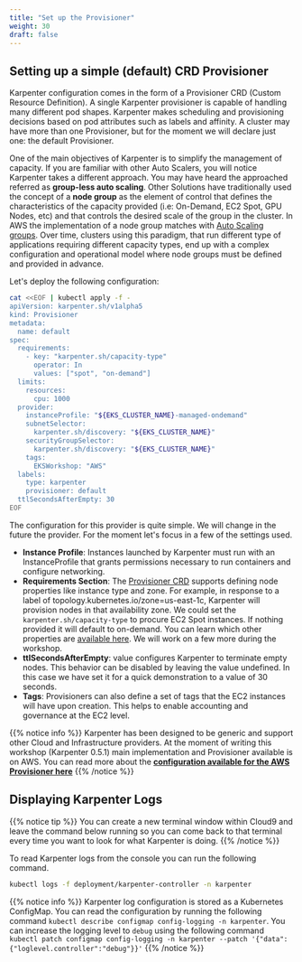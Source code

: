 ```yaml
---
title: "Set up the Provisioner"
weight: 30
draft: false
---
```



## Setting up a simple (default) CRD Provisioner

Karpenter configuration comes in the form of a Provisioner CRD (Custom Resource Definition).
A single Karpenter provisioner is capable of handling many different pod shapes. Karpenter makes scheduling and provisioning decisions based on pod attributes such as labels and affinity. A cluster may have more than one Provisioner, but for the moment we will declare just one: the default Provisioner. 

One of the main objectives of Karpenter is to simplify the management of capacity. If you are familiar with other Auto Scalers, you will notice Karpenter takes a different approach. You may have heard the approached referred as **group-less auto scaling**. Other Solutions have traditionally used the concept of a **node group** as the element of control that defines the characteristics of the capacity provided (i.e: On-Demand, EC2 Spot, GPU Nodes, etc) and that controls the desired scale of the group in the cluster. In AWS the implementation of a node group matches with [Auto Scaling groups](https://docs.aws.amazon.com/autoscaling/ec2/userguide/AutoScalingGroup.html). Over time, clusters using this paradigm, that run different type of applications requiring different capacity types, end up with a complex configuration and operational model where node groups must be defined and provided in advance. 


Let's deploy the following configuration:
```bash
cat <<EOF | kubectl apply -f -
apiVersion: karpenter.sh/v1alpha5
kind: Provisioner
metadata:
  name: default
spec:
  requirements:
    - key: "karpenter.sh/capacity-type"
      operator: In
      values: ["spot", "on-demand"]
  limits:
    resources:
      cpu: 1000
  provider:
    instanceProfile: "${EKS_CLUSTER_NAME}-managed-ondemand" 
    subnetSelector:
      karpenter.sh/discovery: "${EKS_CLUSTER_NAME}"
    securityGroupSelector:
      karpenter.sh/discovery: "${EKS_CLUSTER_NAME}"
    tags:
      EKSWorkshop: "AWS"   
  labels:
    type: karpenter
    provisioner: default
  ttlSecondsAfterEmpty: 30
EOF
```

The configuration for this provider is quite simple. We will change in the future the provider. For the moment let's focus in a few of the settings used.

* **Instance Profile**: Instances launched by Karpenter must run with an InstanceProfile that grants permissions necessary to run containers and configure networking.
* **Requirements Section**: The [Provisioner CRD](https://karpenter.sh/v0.4.3-docs/provisioner-crd/) supports defining node properties like instance type and zone. For example, in response to a label of topology.kubernetes.io/zone=us-east-1c, Karpenter will provision nodes in that availability zone. We could set the `karpenter.sh/capacity-type` to procure EC2 Spot instances. If nothing provided it will default to on-demand. You can learn which other properties are [available here](https://karpenter.sh/v0.4.3-docs/cloud-providers/aws/aws-spec-fields/). We will work on a few more during the workshop.
* **ttlSecondsAfterEmpty**: value configures Karpenter to terminate empty nodes. This behavior can be disabled by leaving the value undefined. In this case we have set it for a quick demonstration to a value of 30 seconds.
* **Tags**: Provisioners can also define a set of tags that the EC2 instances will have upon creation. This helps to enable accounting and governance at the EC2 level.





{{% notice info %}}
Karpenter has been designed to be generic and support other Cloud and Infrastructure providers. At the moment of writing this workshop (Karpenter 0.5.1) main implementation and Provisioner available is on AWS. You can read more about the **[configuration available for the AWS Provisioner here](https://karpenter.sh/docs/aws/)**
{{% /notice %}}

## Displaying Karpenter Logs

{{% notice tip %}}
You can create a new terminal window within Cloud9 and leave the command below running so you can come back to that terminal every time you want to look for what Karpenter is doing.
{{% /notice %}}

To read Karpenter logs from the console you can run the following command.

```bash
kubectl logs -f deployment/karpenter-controller -n karpenter
```

{{% notice info %}}
Karpenter log configuration is stored as a Kubernetes ConfigMap. You can read the configuration by running the following command `kubectl describe configmap config-logging -n karpenter`. You can increase the logging level to `debug` using the following command `kubectl patch configmap config-logging -n karpenter --patch '{"data":{"loglevel.controller":"debug"}}'`
{{% /notice %}}
